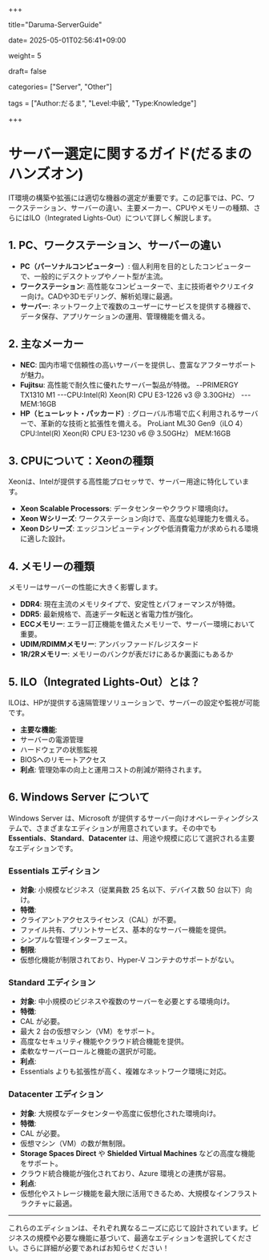 +++

title="Daruma-ServerGuide"

date= 2025-05-01T02:56:41+09:00

weight= 5

draft= false

categories= ["Server", "Other"] 

tags = ["Author:だるま", "Level:中級", "Type:Knowledge"]

+++

# サーバー選定に関するガイド(だるまのハンズオン)

IT環境の構築や拡張には適切な機器の選定が重要です。この記事では、PC、ワークステーション、サーバーの違い、主要メーカー、CPUやメモリーの種類、さらにはILO（Integrated Lights-Out）について詳しく解説します。

## 1. PC、ワークステーション、サーバーの違い
- **PC（パーソナルコンピューター）**: 個人利用を目的としたコンピューターで、一般的にデスクトップやノート型が主流。
- **ワークステーション**: 高性能なコンピューターで、主に技術者やクリエイター向け。CADや3Dモデリング、解析処理に最適。
- **サーバー**: ネットワーク上で複数のユーザーにサービスを提供する機器で、データ保存、アプリケーションの運用、管理機能を備える。

## 2. 主なメーカー
- **NEC**: 国内市場で信頼性の高いサーバーを提供し、豊富なアフターサポートが魅力。
- **Fujitsu**: 高性能で耐久性に優れたサーバー製品が特徴。
--PRIMERGY TX1310 M1
---CPU:Intel(R) Xeon(R) CPU E3-1226 v3 @ 3.30GHz）
---MEM:16GB
- **HP（ヒューレット・パッカード）**: グローバル市場で広く利用されるサーバーで、革新的な技術と拡張性を備える。
ProLiant ML30 Gen9（iLO 4）
CPU:Intel(R) Xeon(R) CPU E3-1230 v6 @ 3.50GHz）
MEM:16GB

## 3. CPUについて：Xeonの種類
Xeonは、Intelが提供する高性能プロセッサで、サーバー用途に特化しています。
- **Xeon Scalable Processors**: データセンターやクラウド環境向け。
- **Xeon Wシリーズ**: ワークステーション向けで、高度な処理能力を備える。
- **Xeon Dシリーズ**: エッジコンピューティングや低消費電力が求められる環境に適した設計。

## 4. メモリーの種類
メモリーはサーバーの性能に大きく影響します。
- **DDR4**: 現在主流のメモリタイプで、安定性とパフォーマンスが特徴。
- **DDR5**: 最新規格で、高速データ転送と省電力性が強化。
- **ECCメモリー**: エラー訂正機能を備えたメモリーで、サーバー環境において重要。
- **UDIM/RDIMMメモリー**: アンバッファード/レジスタード
- **1R/2Rメモリー**: メモリーのバンクが表だけにあるか裏面にもあるか

## 5. ILO（Integrated Lights-Out）とは？
ILOは、HPが提供する遠隔管理ソリューションで、サーバーの設定や監視が可能です。
- **主要な機能**:
- サーバーの電源管理
- ハードウェアの状態監視
- BIOSへのリモートアクセス
- **利点**: 管理効率の向上と運用コストの削減が期待されます。

## 6. Windows Server について

Windows Server は、Microsoft が提供するサーバー向けオペレーティングシステムで、さまざまなエディションが用意されています。その中でも **Essentials**、**Standard**、**Datacenter** は、用途や規模に応じて選択される主要なエディションです。

### Essentials エディション
- **対象**: 小規模なビジネス（従業員数 25 名以下、デバイス数 50 台以下）向け。
- **特徴**:
- クライアントアクセスライセンス（CAL）が不要。
- ファイル共有、プリントサービス、基本的なサーバー機能を提供。
- シンプルな管理インターフェース。
- **制限**:
- 仮想化機能が制限されており、Hyper-V コンテナのサポートがない。

### Standard エディション
- **対象**: 中小規模のビジネスや複数のサーバーを必要とする環境向け。
- **特徴**:
- CAL が必要。
- 最大 2 台の仮想マシン（VM）をサポート。
- 高度なセキュリティ機能やクラウド統合機能を提供。
- 柔軟なサーバーロールと機能の選択が可能。
- **利点**:
- Essentials よりも拡張性が高く、複雑なネットワーク環境に対応。

### Datacenter エディション
- **対象**: 大規模なデータセンターや高度に仮想化された環境向け。
- **特徴**:
- CAL が必要。
- 仮想マシン（VM）の数が無制限。
- **Storage Spaces Direct** や **Shielded Virtual Machines** などの高度な機能をサポート。
- クラウド統合機能が強化されており、Azure 環境との連携が容易。
- **利点**:
- 仮想化やストレージ機能を最大限に活用できるため、大規模なインフラストラクチャに最適。

---

これらのエディションは、それぞれ異なるニーズに応じて設計されています。ビジネスの規模や必要な機能に基づいて、最適なエディションを選択してください。さらに詳細が必要であればお知らせください！

